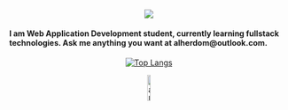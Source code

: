 <h4 align="center">
<img src="https://readme-typing-svg.demolab.com/?lines=Hi+👋+I'm+Alejandro!;Welcome+to+my+Github!&font=Fira%20Code&center=true&width=300&height=33&duration=3000&pause=1000">
</h4>

<h4 align="left">
I am Web Application Development student, currently learning fullstack technologies. Ask me anything you want at alherdom@outlook.com.  
</h4>


<div align="center">
    
  [![Top Langs](https://github-readme-stats.vercel.app/api/top-langs/?username=alherdom&theme=transparent&layout=compact)](https://github.com/anuraghazra/github-readme-stats)

  <img width="11%" src="https://komarev.com/ghpvc/?username=alherdom&label=Profile%20views&color=0e75b6&style=for-the-badge" alt="alherdom"/>

</div>
